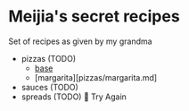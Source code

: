 # Meijia's secret recipes

Set of recipes as given by my grandma

- pizzas (TODO)
	- [base](pizzas/base.md)
	- [margarita][pizzas/margarita.md]
- sauces (TODO)
- spreads (TODO)

Try Again
